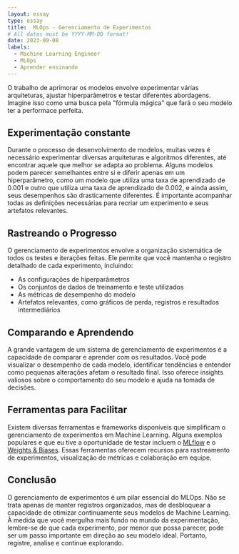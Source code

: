 ```yaml
---
layout: essay
type: essay
title:  MLOps - Gerenciamento de Experimentos
# All dates must be YYYY-MM-DD format!
date: 2023-09-08
labels:
  - Machine Learning Engineer
  - MLOps
  - Aprender ensinando
---
```


O trabalho de aprimorar os modelos envolve experimentar várias arquiteturas, ajustar hiperparâmetros e testar diferentes abordagens. Imagine isso como uma busca pela "fórmula mágica" que fará o seu modelo ter a performace perfeita.

## Experimentação constante

Durante o processo de desenvolvimento de modelos, muitas vezes é necessário experimentar diversas arquiteturas e algoritmos diferentes, até encontrar aquele que melhor se adapta ao problema. Alguns modelos podem parecer semelhantes entre si e diferir apenas em um hiperparâmetro, como um modelo que utiliza uma taxa de aprendizado de 0.001 e outro que utiliza uma taxa de aprendizado de 0.002, e ainda assim, seus desempenhos são drasticamente diferentes. É importante acompanhar todas as definições necessárias para recriar um experimento e seus artefatos relevantes.

## Rastreando o Progresso

O gerenciamento de experimentos envolve a organização sistemática de todos os testes e iterações feitas. Ele permite que você mantenha o registro detalhado de cada experimento, incluindo:

* As configurações de hiperparâmetros
* Os conjuntos de dados de treinamento e teste utilizados
* As métricas de desempenho do modelo
* Artefatos relevantes, como gráficos de perda, registros e resultados intermediários

## Comparando e Aprendendo

A grande vantagem de um sistema de gerenciamento de experimentos é a capacidade de comparar e aprender com os resultados. Você pode visualizar o desempenho de cada modelo, identificar tendências e entender como pequenas alterações afetam o resultado final. Isso oferece insights valiosos sobre o comportamento do seu modelo e ajuda na tomada de decisões.

## Ferramentas para Facilitar

Existem diversas ferramentas e frameworks disponíveis que simplificam o gerenciamento de experimentos em Machine Learning. Alguns exemplos populares e que eu tive a oportunidade de testar incluem o [MLflow](https://mlflow.org/) e o [Weights & Biases](https://wandb.ai/site). Essas ferramentas oferecem recursos para rastreamento de experimentos, visualização de métricas e colaboração em equipe.

## Conclusão

O gerenciamento de experimentos é um pilar essencial do MLOps. Não se trata apenas de manter registros organizados, mas de desbloquear a capacidade de otimizar continuamente seus modelos de Machine Learning. À medida que você mergulha mais fundo no mundo da experimentação, lembre-se de que cada experimento, por menor que possa parecer, pode ser um passo importante em direção ao seu modelo ideal. Portanto, registre, analise e continue explorando.
